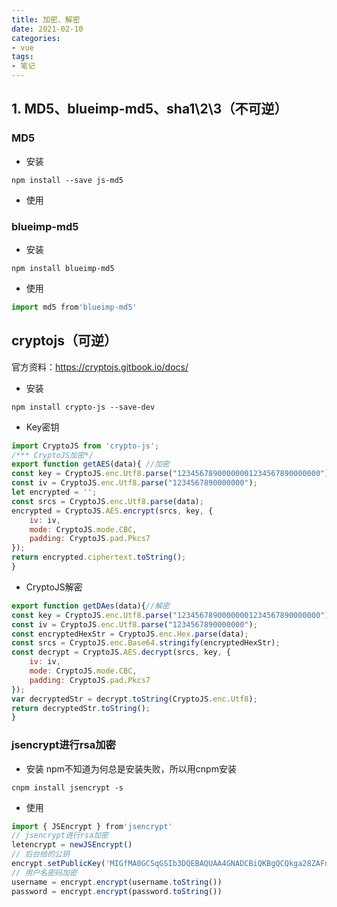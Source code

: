 ```yaml
---
title: 加密、解密
date: 2021-02-10
categories:
- vue
tags:
- 笔记
---
```


## 1. MD5、blueimp-md5、sha1\2\3（不可逆）
### MD5
- 安装
```npm
npm install --save js-md5
```
- 使用
### blueimp-md5
- 安装
```npm
npm install blueimp-md5
```
- 使用
```js
import md5 from'blueimp-md5'
```
## cryptojs（可逆）
官方资料：https://cryptojs.gitbook.io/docs/
- 安装
```npm
npm install crypto-js --save-dev
```
- Key密钥
```js
import CryptoJS from 'crypto-js';
/*** CryptoJS加密*/
export function getAES(data){ //加密    
const key = CryptoJS.enc.Utf8.parse("12345678900000001234567890000000");  
const iv = CryptoJS.enc.Utf8.parse("1234567890000000");   
let encrypted = '';    
const srcs = CryptoJS.enc.Utf8.parse(data);    
encrypted = CryptoJS.AES.encrypt(srcs, key, {        
    iv: iv,        
    mode: CryptoJS.mode.CBC,        
    padding: CryptoJS.pad.Pkcs7    
});    
return encrypted.ciphertext.toString();
}
```
- CryptoJS解密
```js
export function getDAes(data){//解密    
const key = CryptoJS.enc.Utf8.parse("12345678900000001234567890000000");  
const iv = CryptoJS.enc.Utf8.parse("1234567890000000");    
const encryptedHexStr = CryptoJS.enc.Hex.parse(data);    
const srcs = CryptoJS.enc.Base64.stringify(encryptedHexStr);    
const decrypt = CryptoJS.AES.decrypt(srcs, key, {        
    iv: iv,        
    mode: CryptoJS.mode.CBC,        
    padding: CryptoJS.pad.Pkcs7    
});    
var decryptedStr = decrypt.toString(CryptoJS.enc.Utf8);    
return decryptedStr.toString();
}
```
### jsencrypt进行rsa加密
- 安装
npm不知道为何总是安装失败，所以用cnpm安装
```npm
cnpm install jsencrypt -s
```
- 使用
```js
import { JSEncrypt } from'jsencrypt'
// jsencrypt进行rsa加密
letencrypt = newJSEncrypt()
// 后台给的公钥
encrypt.setPublicKey('MIGfMA0GCSqGSIb3DQEBAQUAA4GNADCBiQKBgQCQkga28ZAFn7hrfgYGI6+WT66YjdBvaktFy31AujDNxUSNEPY5M8ftoVrE9qu8iAde/14hCJXGYdnZcZEw3kZzp8HGPrQJaVwrdRizOrZyrXQngoA3VPdUpNLE1QK+SnO/pn0BefCfkSApdTbNHABh2qnh6DYmLKAJhEEsNk8D6QIDAQAB')
// 用户名密码加密
username = encrypt.encrypt(username.toString())
password = encrypt.encrypt(password.toString())
```

